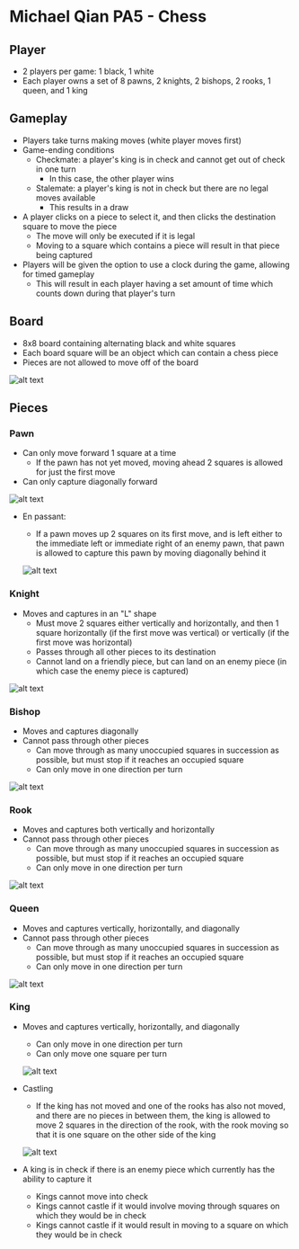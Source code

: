 # Michael Qian PA5 - Chess

## Player
+ 2 players per game: 1 black, 1 white
+ Each player owns a set of 8 pawns, 2 knights, 2 bishops, 2 rooks, 1 queen, and 1 king

## Gameplay
+ Players take turns making moves (white player moves first)
+ Game-ending conditions
  + Checkmate: a player's king is in check and cannot get out of check in one turn
    + In this case, the other player wins
  + Stalemate: a player's king is not in check but there are no legal moves available
    + This results in a draw
+ A player clicks on a piece to select it, and then clicks the destination square to move the piece
  + The move will only be executed if it is legal
  + Moving to a square which contains a piece will result in that piece being captured
+ Players will be given the option to use a clock during the game, allowing for timed gameplay
  + This will result in each player having a set amount of time which counts down during that player's turn

## Board
+ 8x8 board containing alternating black and white squares
+ Each board square will be an object which can contain a chess piece
+ Pieces are not allowed to move off of the board

![alt text](http://www.reviewboardgames.com/media/setting-up-a-chess-board.gif "Initial chess board setup")

## Pieces

### Pawn
+ Can only move forward 1 square at a time
  + If the pawn has not yet moved, moving ahead 2 squares is allowed for just the first move
+ Can only capture diagonally forward

![alt text](http://0.tqn.com/d/chess/1/0/8/-/-/-/PawnMoves.gif "Legal pawn moves. Dots denote legal movements while crosses denote legal captures.")

+ En passant:
  + If a pawn moves up 2 squares on its first move, and is left either to the immediate left or immediate right of an enemy pawn,
  that pawn is allowed to capture this pawn by moving diagonally behind it
  
  ![alt text](http://0.tqn.com/d/chess/1/0/L/-/-/-/Enpassant.gif "En passant")
  
### Knight
+ Moves and captures in an "L" shape
  + Must move 2 squares either vertically and horizontally, and then 1 square horizontally (if the first move was vertical) or vertically (if the first move was horizontal)
  + Passes through all other pieces to its destination
  + Cannot land on a friendly piece, but can land on an enemy piece (in which case the enemy piece is captured)

![alt text](http://0.tqn.com/d/chess/1/0/6/-/-/-/KnightMoves.gif "Legal knight moves")

### Bishop
+ Moves and captures diagonally
+ Cannot pass through other pieces
  + Can move through as many unoccupied squares in succession as possible, but must stop if it reaches an occupied square
  + Can only move in one direction per turn

![alt text](http://0.tqn.com/d/chess/1/0/3/-/-/-/BishopMoves.gif "Legal bishop moves")

### Rook
+ Moves and captures both vertically and horizontally
+ Cannot pass through other pieces
  + Can move through as many unoccupied squares in succession as possible, but must stop if it reaches an occupied square
  + Can only move in one direction per turn

![alt text](http://0.tqn.com/d/chess/1/0/1/-/-/-/RookMoves.gif "Legal rook moves")

### Queen
+ Moves and captures vertically, horizontally, and diagonally
+ Cannot pass through other pieces
  + Can move through as many unoccupied squares in succession as possible, but must stop if it reaches an occupied square
  + Can only move in one direction per turn

![alt text](http://0.tqn.com/d/chess/1/0/4/-/-/-/QueenMoves.gif "Legal queen moves")

### King
+ Moves and captures vertically, horizontally, and diagonally
  + Can only move in one direction per turn
  + Can only move one square per turn
  
  ![alt text](http://0.tqn.com/d/chess/1/0/5/-/-/-/KingMoves.gif "Legal king moves")

+ Castling
  + If the king has not moved and one of the rooks has also not moved, and there are no pieces in between them, 
  the king is allowed to move 2 squares in the direction of the rook, with the rook moving so that it is one square on the other side of the king
  
  ![alt text](http://www.pressmantoy.com/instructions/chess_spec1.jpg "Castling")

+ A king is in check if there is an enemy piece which currently has the ability to capture it
  + Kings cannot move into check
  + Kings cannot castle if it would involve moving through squares on which they would be in check
  + Kings cannot castle if it would result in moving to a square on which they would be in check

